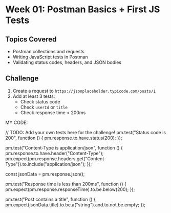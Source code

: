 # Week 01: Postman Basics + First JS Tests

## Topics Covered
- Postman collections and requests
- Writing JavaScript tests in Postman
- Validating status codes, headers, and JSON bodies

## Challenge
1. Create a request to `https://jsonplaceholder.typicode.com/posts/1`
2. Add at least 3 tests:
   - Check status code
   - Check `userId` or `title`
   - Check response time < 200ms

MY CODE:

// TODO: Add your own tests here for the challenge!
pm.test("Status code is 200", function () {
    pm.response.to.have.status(200);
});

pm.test("Content-Type is application/json", function () {
    pm.response.to.have.header("Content-Type");
    pm.expect(pm.response.headers.get("Content-Type")).to.include("application/json");
});

const jsonData = pm.response.json();

pm.test("Response time is less than 200ms", function () {
    pm.expect(pm.response.responseTime).to.be.below(200);
});

pm.test("Post contains a title", function () {
    pm.expect(jsonData.title).to.be.a("string").and.to.not.be.empty;
});
